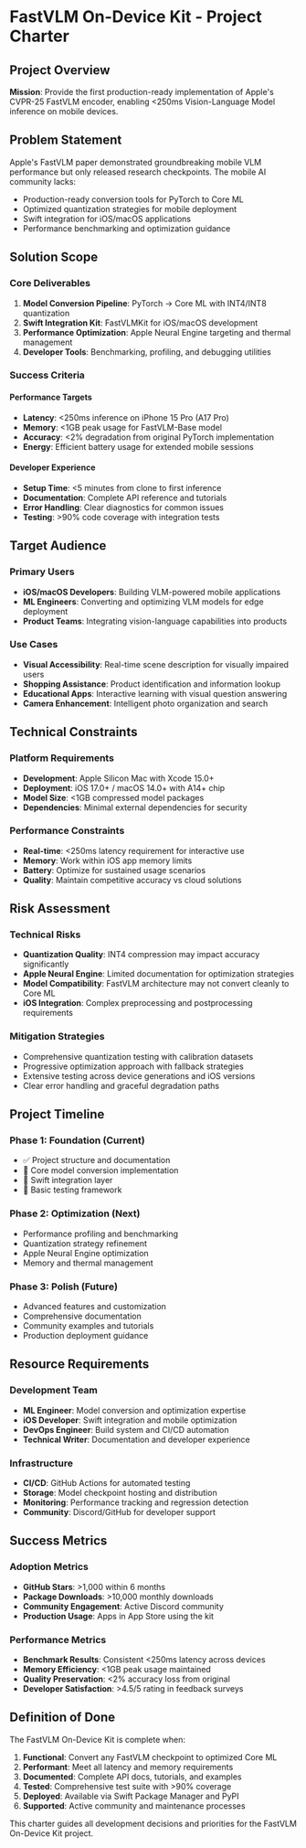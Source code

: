 # FastVLM On-Device Kit - Project Charter

## Project Overview

**Mission**: Provide the first production-ready implementation of Apple's CVPR-25 FastVLM encoder, enabling <250ms Vision-Language Model inference on mobile devices.

## Problem Statement

Apple's FastVLM paper demonstrated groundbreaking mobile VLM performance but only released research checkpoints. The mobile AI community lacks:
- Production-ready conversion tools for PyTorch to Core ML
- Optimized quantization strategies for mobile deployment  
- Swift integration for iOS/macOS applications
- Performance benchmarking and optimization guidance

## Solution Scope

### Core Deliverables
1. **Model Conversion Pipeline**: PyTorch → Core ML with INT4/INT8 quantization
2. **Swift Integration Kit**: FastVLMKit for iOS/macOS development
3. **Performance Optimization**: Apple Neural Engine targeting and thermal management
4. **Developer Tools**: Benchmarking, profiling, and debugging utilities

### Success Criteria

#### Performance Targets
- **Latency**: <250ms inference on iPhone 15 Pro (A17 Pro)
- **Memory**: <1GB peak usage for FastVLM-Base model
- **Accuracy**: <2% degradation from original PyTorch implementation
- **Energy**: Efficient battery usage for extended mobile sessions

#### Developer Experience
- **Setup Time**: <5 minutes from clone to first inference
- **Documentation**: Complete API reference and tutorials
- **Error Handling**: Clear diagnostics for common issues
- **Testing**: >90% code coverage with integration tests

## Target Audience

### Primary Users
- **iOS/macOS Developers**: Building VLM-powered mobile applications
- **ML Engineers**: Converting and optimizing VLM models for edge deployment
- **Product Teams**: Integrating vision-language capabilities into products

### Use Cases
- **Visual Accessibility**: Real-time scene description for visually impaired users
- **Shopping Assistance**: Product identification and information lookup
- **Educational Apps**: Interactive learning with visual question answering
- **Camera Enhancement**: Intelligent photo organization and search

## Technical Constraints

### Platform Requirements
- **Development**: Apple Silicon Mac with Xcode 15.0+
- **Deployment**: iOS 17.0+ / macOS 14.0+ with A14+ chip
- **Model Size**: <1GB compressed model packages
- **Dependencies**: Minimal external dependencies for security

### Performance Constraints
- **Real-time**: <250ms latency requirement for interactive use
- **Memory**: Work within iOS app memory limits
- **Battery**: Optimize for sustained usage scenarios
- **Quality**: Maintain competitive accuracy vs cloud solutions

## Risk Assessment

### Technical Risks
- **Quantization Quality**: INT4 compression may impact accuracy significantly
- **Apple Neural Engine**: Limited documentation for optimization strategies
- **Model Compatibility**: FastVLM architecture may not convert cleanly to Core ML
- **iOS Integration**: Complex preprocessing and postprocessing requirements

### Mitigation Strategies
- Comprehensive quantization testing with calibration datasets
- Progressive optimization approach with fallback strategies
- Extensive testing across device generations and iOS versions
- Clear error handling and graceful degradation paths

## Project Timeline

### Phase 1: Foundation (Current)
- ✅ Project structure and documentation
- 🚧 Core model conversion implementation
- 🚧 Swift integration layer
- 🚧 Basic testing framework

### Phase 2: Optimization (Next)
- Performance profiling and benchmarking
- Quantization strategy refinement
- Apple Neural Engine optimization
- Memory and thermal management

### Phase 3: Polish (Future)
- Advanced features and customization
- Comprehensive documentation
- Community examples and tutorials
- Production deployment guidance

## Resource Requirements

### Development Team
- **ML Engineer**: Model conversion and optimization expertise
- **iOS Developer**: Swift integration and mobile optimization
- **DevOps Engineer**: Build system and CI/CD automation
- **Technical Writer**: Documentation and developer experience

### Infrastructure
- **CI/CD**: GitHub Actions for automated testing
- **Storage**: Model checkpoint hosting and distribution
- **Monitoring**: Performance tracking and regression detection
- **Community**: Discord/GitHub for developer support

## Success Metrics

### Adoption Metrics
- **GitHub Stars**: >1,000 within 6 months
- **Package Downloads**: >10,000 monthly downloads
- **Community Engagement**: Active Discord community
- **Production Usage**: Apps in App Store using the kit

### Performance Metrics
- **Benchmark Results**: Consistent <250ms latency across devices
- **Memory Efficiency**: <1GB peak usage maintained
- **Quality Preservation**: <2% accuracy loss from original
- **Developer Satisfaction**: >4.5/5 rating in feedback surveys

## Definition of Done

The FastVLM On-Device Kit is complete when:

1. **Functional**: Convert any FastVLM checkpoint to optimized Core ML
2. **Performant**: Meet all latency and memory requirements
3. **Documented**: Complete API docs, tutorials, and examples
4. **Tested**: Comprehensive test suite with >90% coverage
5. **Deployed**: Available via Swift Package Manager and PyPI
6. **Supported**: Active community and maintenance processes

This charter guides all development decisions and priorities for the FastVLM On-Device Kit project.
